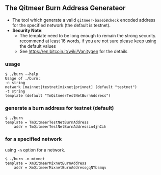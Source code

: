 ## The Qitmeer Burn Address Generateor
- The tool which generate a valid `qitmeer-base58check` encoded 
  address for the specified network (the default is testnet).
- **Security Note**: 
  - The template need to be long enough to remain the strong security.
  recommend at least 16 words, if you are not sure please keep using 
  the default values
  - See https://en.bitcoin.it/wiki/Vanitygen for the details.

### usage
```
$ ./burn --help
Usage of ./burn:
-n string
network [mainnet|testnet|mixnet|privnet] (default "testnet")
-t string
template (default "TmQitmeerTestNetBurnAddress")
```

### generate a burn address for testnet (default)

```
$ ./burn
template = TmQitmeerTestNetBurnAddress
    addr = TmQitmeerTestNetBurnAddressLn4jhCih
```
### for a specified network

using `-n` option for a network. 
```
$ ./burn -n mixnet
template = XmQitmeerMixnetBurnAddress
    addr = XmQitmeerMixnetBurnAddressgqNYbsmqv
```
